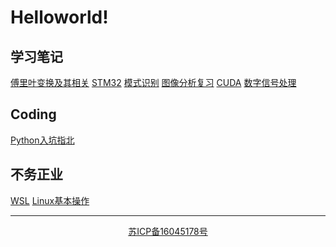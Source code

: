 # Helloworld!
## 学习笔记
[傅里叶变换及其相关](markdown-notes/Fourier.html)
[STM32](markdown-notes/STM32-learning-notes.html)
[模式识别](markdown-notes/Pattern-Recognition.html)
[图像分析复习](markdown-notes/DIA-review.html)
[CUDA](markdown-notes/CUDA.html)
[数字信号处理](markdown-notes/Digital-Signal-Processing.html)

## Coding
[Python入坑指北](markdown-notes/brief_introduction_to_the_way_of_python.html)

## 不务正业
[WSL](markdown-notes/WSL.html)
[Linux基本操作](markdown-notes/Linux.html)

---

<center>
<a href="http://beian.miit.gov.cn/" target="_blank">苏ICP备16045178号</a>
</center>
